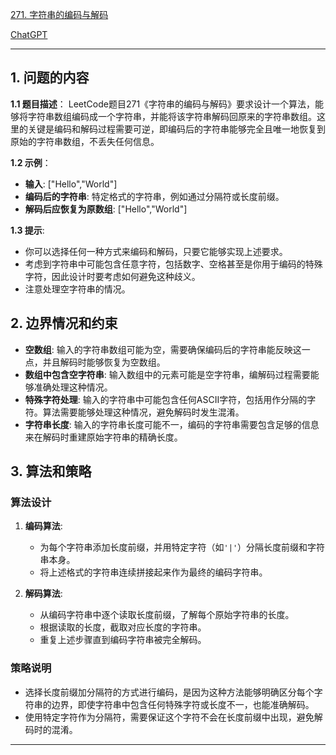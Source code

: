 [271. 字符串的编码与解码](https://leetcode.cn/problems/encode-and-decode-strings)

[ChatGPT](https://chat.openai.com/share/6a4eb5a6-3cc3-419d-9a45-9938b2faa6be)

---

## 1. 问题的内容
**1.1 题目描述**：
LeetCode题目271《字符串的编码与解码》要求设计一个算法，能够将字符串数组编码成一个字符串，并能将该字符串解码回原来的字符串数组。这里的关键是编码和解码过程需要可逆，即编码后的字符串能够完全且唯一地恢复到原始的字符串数组，不丢失任何信息。

**1.2 示例**：
- **输入**: ["Hello","World"]
- **编码后的字符串**: 特定格式的字符串，例如通过分隔符或长度前缀。
- **解码后应恢复为原数组**: ["Hello","World"]

**1.3 提示**:
- 你可以选择任何一种方式来编码和解码，只要它能够实现上述要求。
- 考虑到字符串中可能包含任意字符，包括数字、空格甚至是你用于编码的特殊字符，因此设计时要考虑如何避免这种歧义。
- 注意处理空字符串的情况。

## 2. 边界情况和约束
- **空数组**: 输入的字符串数组可能为空，需要确保编码后的字符串能反映这一点，并且解码时能够恢复为空数组。
- **数组中包含空字符串**: 输入数组中的元素可能是空字符串，编解码过程需要能够准确处理这种情况。
- **特殊字符处理**: 输入的字符串中可能包含任何ASCII字符，包括用作分隔的字符。算法需要能够处理这种情况，避免解码时发生混淆。
- **字符串长度**: 输入的字符串长度可能不一，编码的字符串需要包含足够的信息来在解码时重建原始字符串的精确长度。

## 3. 算法和策略
### 算法设计

1. **编码算法**:
   - 为每个字符串添加长度前缀，并用特定字符（如`'|'`）分隔长度前缀和字符串本身。
   - 将上述格式的字符串连续拼接起来作为最终的编码字符串。

2. **解码算法**:
   - 从编码字符串中逐个读取长度前缀，了解每个原始字符串的长度。
   - 根据读取的长度，截取对应长度的字符串。
   - 重复上述步骤直到编码字符串被完全解码。

### 策略说明

- 选择长度前缀加分隔符的方式进行编码，是因为这种方法能够明确区分每个字符串的边界，即使字符串中包含任何特殊字符或长度不一，也能准确解码。
- 使用特定字符作为分隔符，需要保证这个字符不会在长度前缀中出现，避免解码时的混淆。

---
